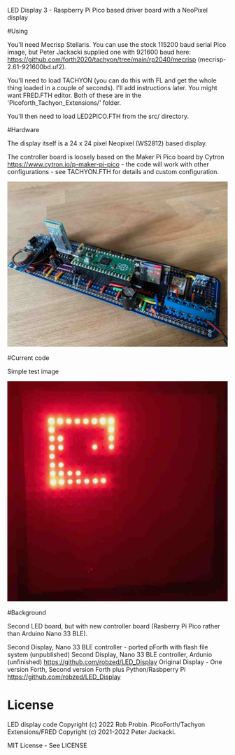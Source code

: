 LED Display 3 - Raspberry Pi Pico based driver board with a NeoPixel display

#Using

You'll need Mecrisp Stellaris. You can use the stock 115200 baud serial Pico image, but Peter Jackacki supplied one with 921600 baud here: https://github.com/forth2020/tachyon/tree/main/rp2040/mecrisp (mecrisp-2.61-921600bd.uf2).

You'll need to load TACHYON (you can do this with FL and get the whole thing loaded in a couple of seconds). I'll add instructions later. You might want FRED.FTH editor. Both of these are in the 'Picoforth_Tachyon_Extensions/' folder.

You'll then need to load LED2PICO.FTH from the src/ directory.


#Hardware

The display itself is a 24 x 24 pixel Neopixel (WS2812) based display. 

The controller board is loosely based on the Maker Pi Pico board by Cytron https://www.cytron.io/p-maker-pi-pico - the code will work with other configurations - see TACHYON.FTH for details and custom configuration.

![Board Picture](images/board.jpg)


#Current code

Simple test image

![Test Image](images/test_image.jpeg)


#Background

Second LED board, but with new controller board (Rasberry Pi Pico rather than Arduino Nano 33 BLE).

Second Display, Nano 33 BLE controller - ported pForth with flash file system (unpublished)
Second Display, Nano 33 BLE controller, Ardunio (unfinished) https://github.com/robzed/LED_Display
Original Display - One version Forth, Second version Forth plus Python/Rasbperry Pi  https://github.com/robzed/LED_Display


# License

LED display code Copyright (c) 2022 Rob Probin. 
PicoForth/Tachyon Extensions/FRED Copyright (c) 2021-2022 Peter Jackacki.

MIT License - See LICENSE

